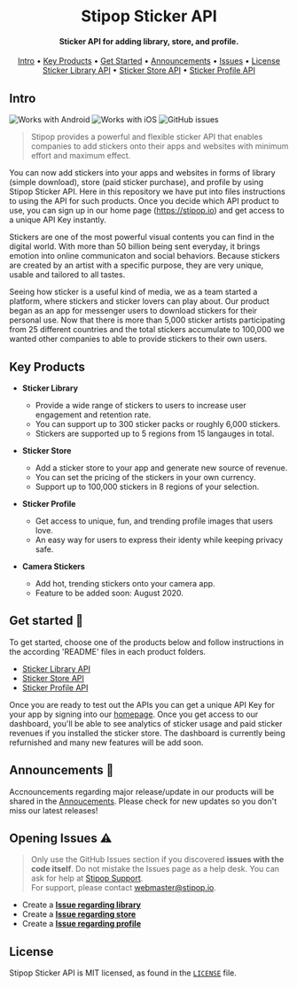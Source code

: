 <h1 align="center">
  Stipop Sticker API
  <br>
</h1>


<h4 align="center">Sticker API for adding library, store, and profile.</h4>

<p align="center">
  <a href="#Intro">Intro</a> •
  <a href="#Key-Products">Key Products</a> •
  <a href="#get-started-rocket">Get Started</a> •
  <a href="#announcements-loudspeaker">Announcements</a> •
  <a href="#opening-issues-warning">Issues</a> •
  <a href="#license">License</a>
	  <br>
  <a href="https://github.com/stipop-development/Stipop_Sticker_API/tree/master/Sticker%20Library" target="_blank">Sticker Library API</a> •
  <a href="https://github.com/stipop-development/Stipop_Sticker_API/tree/master/Sticker%20Store" target="_blank">Sticker Store API</a> •
  <a href="https://github.com/stipop-development/Stipop_Sticker_API/tree/master/Sticker%20Profile" target="_blank">Sticker Profile API</a> 
</p>





## Intro

![Works with Android](https://img.shields.io/badge/Works_with-Android-green?style=flat-square)
![Works with iOS](https://img.shields.io/badge/Works_with-iOS-blue?style=flat-square)
![GitHub issues](https://img.shields.io/github/issues/stipop-development/Stipop_Sticker_API?style=flat-square)

> Stipop provides a powerful and flexible sticker API that enables companies to add stickers onto their apps and websites with minimum effort and maximum effect.

You can now add stickers into your apps and websites in forms of library (simple download), store (paid sticker purchase), and profile by using Stipop Sticker API. Here in this repository we have put into files instructions to using the API for such products. Once you decide which API product to use, you can sign up in our home page (https://stipop.io) and get access to a unique API Key instantly.

Stickers are one of the most powerful visual contents you can find in the digital world. With more than 50 billion being sent everyday, it brings emotion into online communicaton and social behaviors. Because stickers are created by an artist with a specific purpose, they are very unique, usable and tailored to all tastes. 

Seeing how sticker is a useful kind of media, we as a team started a platform, where stickers and sticker lovers can play about. Our product began as an app for messenger users to download stickers for their personal use. Now that there is more than 5,000 sticker artists participating from 25 different countries and the total stickers accumulate to 100,000 we wanted other companies to able to provide stickers to their own users.


## Key Products
* **Sticker Library**
  - Provide a wide range of stickers to users to increase user engagement and retention rate.
  - You can support up to 300 sticker packs or roughly 6,000 stickers.
  - Stickers are supported up to 5 regions from 15 langauges in total.
  
* **Sticker Store**
  - Add a sticker store to your app and generate new source of revenue.
  - You can set the pricing of the stickers in your own currency.
  - Support up to 100,000 stickers in 8 regions of your selection.
  
* **Sticker Profile**
  - Get access to unique, fun, and trending profile images that users love.
  - An easy way for users to express their identy while keeping privacy safe.
  
  
* **Camera Stickers**
  - Add hot, trending stickers onto your camera app.
  - Feature to be added soon: August 2020.


## Get started :rocket:

To get started, choose one of the products below and follow instructions in the according 'README' files in each product folders.
  - <a href="https://github.com/stipop-development/Stipop_Sticker_API/tree/master/Sticker%20Library" target="_blank">Sticker Library API</a>
  - <a href="https://github.com/stipop-development/Stipop_Sticker_API/tree/master/Sticker%20Store" target="_blank">Sticker Store API</a>
  - <a href="https://github.com/stipop-development/Stipop_Sticker_API/tree/master/Sticker%20Profile" target="_blank">Sticker Profile API</a>

Once you are ready to test out the APIs you can get a unique API Key for your app by signing into our <a href="https://stipop.io" target="_blank">homepage</a>. Once you get access to our dashboard, you'll be able to see analytics of sticker usage and paid sticker revenues if you installed the sticker store. The dashboard is currently being refurnished and many new features will be add soon. 

## Announcements :loudspeaker:
Accnouncements regarding major release/update in our products will be shared in the [Annoucements](https://github.com/stipop-development/Stipop_Sticker_API/wiki/Announcements). Please check for new updates so you don't miss our latest releases!

## Opening Issues :warning:

> Only use the GitHub Issues section if you discovered **issues with the code itself**. Do not mistake the Issues page as a help desk. You can ask for help at [Stipop Support](https://stipop.io/talk-to-expert).  
> For support, please contact <webmaster@stipop.io>.

- Create a [**Issue regarding library**](https://github.com/stipop-development/Stipop_Sticker_API/issues/new?assignees=&labels=Library%2C+bug&template=-bug-report----library.md&title=%5BBUG%5D%5BLibrary%5D)
- Create a [**Issue regarding store**](https://github.com/stipop-development/Stipop_Sticker_API/issues/new?assignees=&labels=Store%2C+bug&template=-bug-report----store.md&title=%5BBUG%5D%5BStore%5D)
- Create a [**Issue regarding profile**](https://github.com/stipop-development/Stipop_Sticker_API/issues/new?assignees=&labels=Profile%2C+bug&template=-bug-report----profile.md&title=%5BBUG%5D%5BProfile%5D)


## License

Stipop Sticker API is MIT licensed, as found in the [`LICENSE`](https://github.com/stipop-development/Stipop_Sticker_API/blob/master/LICENSE) file.


